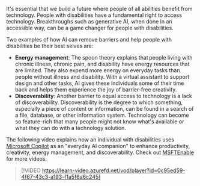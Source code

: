 It's essential that we build a future where people of all abilities benefit from technology. People with disabilities have a fundamental right to access technology. Breakthroughs such as generative AI, when done in an accessible way, can be a game changer for people with disabilities.

Two examples of how AI can remove barriers and help people with disabilities be their best selves are:

- **Energy management**: The spoon theory explains that people living with chronic illness, chronic pain, and disability have energy resources that are limited. They also expend more energy on everyday tasks than people without illness and disability. With a virtual assistant to support design and other tasks, AI gives these individuals some of their time back and helps them experience the joy of barrier-free creativity.  
- **Discoverability**: Another barrier to equal access to technology is a lack of discoverability. Discoverability is the degree to which something, especially a piece of content or information, can be found in a search of a file, database, or other information system. Technology can become so feature-rich that many people might not know what's available or what they can do with a technology solution.  

The following video explains how an individual with disabilities uses [Microsoft Copilot](https://copilot.microsoft.com/) as an "everyday AI companion" to enhance productivity, creativity, energy management, and discoverability. Check out [MSFTEnable](https://www.youtube.com/msftenable) for more videos.

> [!VIDEO https://learn-video.azurefd.net/vod/player?id=0c95ed59-4f67-43c3-a193-f1a5f6a6c245]
